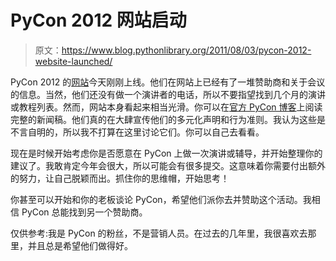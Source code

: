 # PyCon 2012 网站启动

> 原文：<https://www.blog.pythonlibrary.org/2011/08/03/pycon-2012-website-launched/>

PyCon 2012 的[网站](http://us.pycon.org/2012/)今天刚刚上线。他们在网站上已经有了一堆赞助商和关于会议的信息。当然，他们还没有做一个演讲者的电话，所以不要指望找到几个月的演讲或教程列表。然而，网站本身看起来相当光滑。你可以在[官方 PyCon 博客](http://pycon.blogspot.com/2011/08/pycon-us-2012-official-launch.html)上阅读完整的新闻稿。他们真的在大肆宣传他们的多元化声明和行为准则。我认为这些是不言自明的，所以我不打算在这里讨论它们。你可以自己去看看。

现在是时候开始考虑你是否愿意在 PyCon 上做一次演讲或辅导，并开始整理你的建议了。我敢肯定今年会很大，所以可能会有很多提交。这意味着你需要付出额外的努力，让自己脱颖而出。抓住你的思维帽，开始思考！

你甚至可以开始和你的老板谈论 PyCon，希望他们派你去并赞助这个活动。我相信 PyCon 总能找到另一个赞助商。

仅供参考:我是 PyCon 的粉丝，不是营销人员。在过去的几年里，我很喜欢去那里，并且总是希望他们做得好。